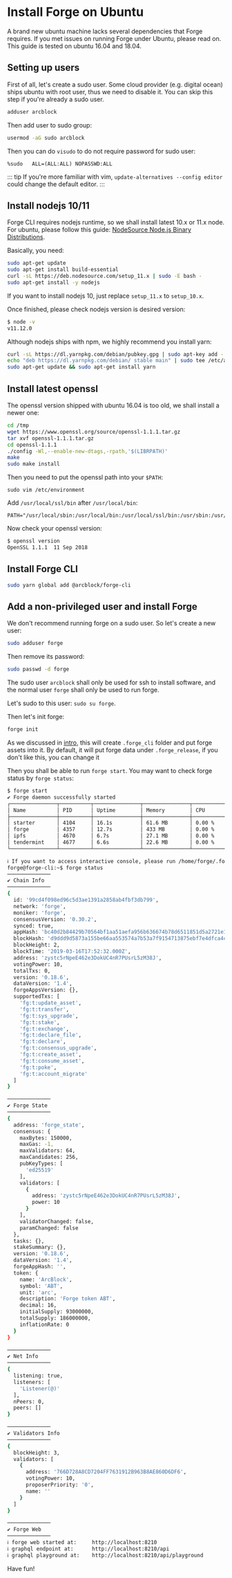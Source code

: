 # Install Forge on Ubuntu

A brand new ubuntu machine lacks several dependencies that Forge requires. If you met issues on running Forge under Ubuntu, please read on. This guide is tested on ubuntu 16.04 and 18.04.

## Setting up users

First of all, let's create a sudo user. Some cloud provider (e.g. digital ocean) ships ubuntu with root user, thus we need to disable it. You can skip this step if you're already a sudo user.


```bash
adduser arcblock
```

Then add user to sudo group:

```bash
usermod -aG sudo arcblock
```

Then you can do `visudo` to do not require password for sudo user:

```
%sudo   ALL=(ALL:ALL) NOPASSWD:ALL
```

::: tip
If you're more familiar with vim, `update-alternatives --config editor` could change the default editor.
:::

## Install nodejs 10/11

Forge CLI requires nodejs runtime, so we shall install latest 10.x or 11.x node. For ubuntu, please follow this guide: [NodeSource Node.js Binary Distributions](https://github.com/nodesource/distributions/blob/master/README.md).

Basically, you need:

```bash
sudo apt-get update
sudo apt-get install build-essential
curl -sL https://deb.nodesource.com/setup_11.x | sudo -E bash -
sudo apt-get install -y nodejs
```

If you want to install nodejs 10, just replace `setup_11.x` to `setup_10.x`.

Once finished, please check nodejs version is desired version:

```bash
$ node -v
v11.12.0
```

Although nodejs ships with npm, we highly recommend you install yarn:

```bash
curl -sL https://dl.yarnpkg.com/debian/pubkey.gpg | sudo apt-key add -
echo "deb https://dl.yarnpkg.com/debian/ stable main" | sudo tee /etc/apt/sources.list.d/yarn.list
sudo apt-get update && sudo apt-get install yarn
```

## Install latest openssl

The openssl version shipped with ubuntu 16.04 is too old, we shall install a newer one:

```bash
cd /tmp
wget https://www.openssl.org/source/openssl-1.1.1.tar.gz
tar xvf openssl-1.1.1.tar.gz
cd openssl-1.1.1
./config -Wl,--enable-new-dtags,-rpath,'$(LIBRPATH)'
make
sudo make install
```

Then you need to put the openssl path into your `$PATH`:

```
sudo vim /etc/environment
```

Add `/usr/local/ssl/bin` after `/usr/local/bin`:

```
PATH="/usr/local/sbin:/usr/local/bin:/usr/local/ssl/bin:/usr/sbin:/usr/bin:/sbin:/bin:/usr/games:/usr/local/games"
```

Now check your openssl version:

```bash
$ openssl version
OpenSSL 1.1.1  11 Sep 2018
```

## Install Forge CLI

```bash
sudo yarn global add @arcblock/forge-cli
```

## Add a non-privileged user and install Forge

We don't recommend running forge on a sudo user. So let's create a new user:

```bash
sudo adduser forge
```

Then remove its password:

```bash
sudo passwd -d forge
```

The sudo user `arcblock` shall only be used for ssh to install software, and the normal user `forge` shall only be used to run forge.

Let's sudo to this user: `sudo su forge`.

Then let's init forge:

```bash
forge init
```

As we discussed in [intro](../intro), this will create `.forge_cli` folder and put forge assets into it. By default, it will put forge data under `.forge_release`, if you don't like this, you can change it

Then you shall be able to run `forge start`. You may want to check forge status by `forge status`:

```bash
$ forge start
✔ Forge daemon successfully started
┌───────────────┬──────────┬───────────────┬───────────────┬────────────────────┐
│ Name          │ PID      │ Uptime        │ Memory        │ CPU                │
├───────────────┼──────────┼───────────────┼───────────────┼────────────────────┤
│ starter       │ 4104     │ 16.1s         │ 61.6 MB       │ 0.00 %             │
│ forge         │ 4357     │ 12.7s         │ 433 MB        │ 0.00 %             │
│ ipfs          │ 4670     │ 6.7s          │ 27.1 MB       │ 0.00 %             │
│ tendermint    │ 4677     │ 6.6s          │ 22.6 MB       │ 0.00 %             │
└───────────────┴──────────┴───────────────┴───────────────┴────────────────────┘

ℹ If you want to access interactive console, please run /home/forge/.forge_cli/release/forge/0.18.6/bin/forge remote_console
forge@forge-cli:~$ forge status
──────────────
✔ Chain Info
──────────────
{
  id: '99cd4f098ed96c5d3ae1391a2858ab4fbf3db799',
  network: 'forge',
  moniker: 'forge',
  consensusVersion: '0.30.2',
  synced: true,
  appHash: 'bc40d2b84429b70564bf1aa51aefa956b636674b78d6511851d5a2721e151cb3',
  blockHash: 'd9ddd9d5873a155be66aa553574a7b53a7f9154713875ebf7e4dfca4cd526798',
  blockHeight: 2,
  blockTime: '2019-03-16T17:52:32.000Z',
  address: 'zystc5rNpeE462e3DokUC4nR7PUsrL5zM38J',
  votingPower: 10,
  totalTxs: 0,
  version: '0.18.6',
  dataVersion: '1.4',
  forgeAppsVersion: {},
  supportedTxs: [
    'fg:t:update_asset',
    'fg:t:transfer',
    'fg:t:sys_upgrade',
    'fg:t:stake',
    'fg:t:exchange',
    'fg:t:declare_file',
    'fg:t:declare',
    'fg:t:consensus_upgrade',
    'fg:t:create_asset',
    'fg:t:consume_asset',
    'fg:t:poke',
    'fg:t:account_migrate'
  ]
}

──────────────
✔ Forge State
──────────────
{
  address: 'forge_state',
  consensus: {
    maxBytes: 150000,
    maxGas: -1,
    maxValidators: 64,
    maxCandidates: 256,
    pubKeyTypes: [
      'ed25519'
    ],
    validators: [
      {
        address: 'zystc5rNpeE462e3DokUC4nR7PUsrL5zM38J',
        power: 10
      }
    ],
    validatorChanged: false,
    paramChanged: false
  },
  tasks: {},
  stakeSummary: {},
  version: '0.18.6',
  dataVersion: '1.4',
  forgeAppHash: '',
  token: {
    name: 'ArcBlock',
    symbol: 'ABT',
    unit: 'arc',
    description: 'Forge token ABT',
    decimal: 16,
    initialSupply: 93000000,
    totalSupply: 186000000,
    inflationRate: 0
  }
}

──────────────
✔ Net Info
──────────────
{
  listening: true,
  listeners: [
    'Listener(@)'
  ],
  nPeers: 0,
  peers: []
}

──────────────
✔ Validators Info
──────────────
{
  blockHeight: 3,
  validators: [
    {
      address: '766D728A8CD7204FF7631912B963B8AE860D6DF6',
      votingPower: 10,
      proposerPriority: '0',
      name: ''
    }
  ]
}

──────────────
✔ Forge Web
──────────────
ℹ forge web started at:     http://localhost:8210
ℹ graphql endpoint at:      http://localhost:8210/api
ℹ graphql playground at:    http://localhost:8210/api/playground
```

Have fun!
